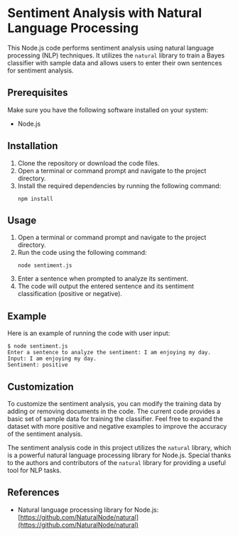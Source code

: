 # Sentiment Analysis with Natural Language Processing

This Node.js code performs sentiment analysis using natural language processing (NLP) techniques. It utilizes the `natural` library to train a Bayes classifier with sample data and allows users to enter their own sentences for sentiment analysis.

## Prerequisites

Make sure you have the following software installed on your system:

- Node.js

## Installation

1. Clone the repository or download the code files.
2. Open a terminal or command prompt and navigate to the project directory.
3. Install the required dependencies by running the following command:
   ```
   npm install
   ```

## Usage

1. Open a terminal or command prompt and navigate to the project directory.
2. Run the code using the following command:
   ```
   node sentiment.js
   ```
3. Enter a sentence when prompted to analyze its sentiment.
4. The code will output the entered sentence and its sentiment classification (positive or negative).

## Example

Here is an example of running the code with user input:

```
$ node sentiment.js
Enter a sentence to analyze the sentiment: I am enjoying my day.
Input: I am enjoying my day.
Sentiment: positive
```

## Customization

To customize the sentiment analysis, you can modify the training data by adding or removing documents in the code. The current code provides a basic set of sample data for training the classifier. Feel free to expand the dataset with more positive and negative examples to improve the accuracy of the sentiment analysis.



The sentiment analysis code in this project utilizes the `natural` library, which is a powerful natural language processing library for Node.js. Special thanks to the authors and contributors of the `natural` library for providing a useful tool for NLP tasks.

## References

- Natural language processing library for Node.js: [https://github.com/NaturalNode/natural](https://github.com/NaturalNode/natural)
